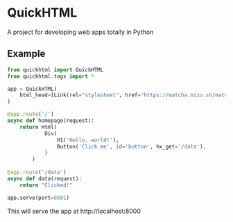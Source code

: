 # QuickHTML

A project for developing web apps totally in Python

## Example

```py
from quickhtml import QuickHTML
from quickhtml.tags import *

app = QuickHTML(
    html_head=[Link(rel="stylesheet", href="https://matcha.mizu.sh/matcha.css")]
)

@app.route('/')
async def homepage(request):
    return Html(
            Div(
                H1('Hello, world!'),
                Button('Click me', id='button', hx_get='/data'),
            )
        )
    
@app.route('/data')
async def data(request):
    return "Clicked!"

app.serve(port=8001)
```

This will serve the app at http://localhost:8000